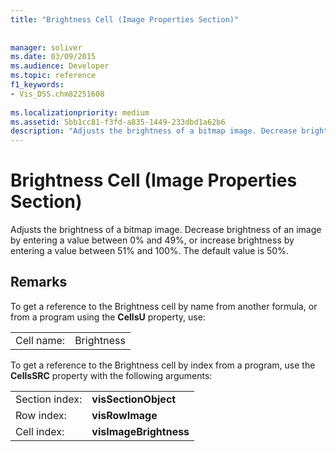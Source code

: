 ```yaml
---
title: "Brightness Cell (Image Properties Section)"
 
 
manager: soliver
ms.date: 03/09/2015
ms.audience: Developer
ms.topic: reference
f1_keywords:
- Vis_DSS.chm82251608
 
ms.localizationpriority: medium
ms.assetid: 5bb1cc81-f3fd-a835-1449-233dbd1a62b6
description: "Adjusts the brightness of a bitmap image. Decrease brightness of an image by entering a value between 0% and 49%, or increase brightness by entering a value between 51% and 100%. The default value is 50%."
---
```


# Brightness Cell (Image Properties Section)

Adjusts the brightness of a bitmap image. Decrease brightness of an image by entering a value between 0% and 49%, or increase brightness by entering a value between 51% and 100%. The default value is 50%.
  
## Remarks

To get a reference to the Brightness cell by name from another formula, or from a program using the **CellsU** property, use: 
  
|||
|:-----|:-----|
| Cell name:  <br/> | Brightness  <br/> |
   
To get a reference to the Brightness cell by index from a program, use the **CellsSRC** property with the following arguments: 
  
|||
|:-----|:-----|
| Section index:  <br/> |**visSectionObject** <br/> |
| Row index:  <br/> |**visRowImage** <br/> |
| Cell index:  <br/> |**visImageBrightness** <br/> |
   

